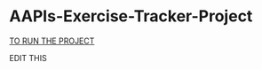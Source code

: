 # AAPIs-Exercise-Tracker-Project

[TO RUN THE PROJECT](https://github.com/franpanteli/APIs-Exercise-Tracker-Project/blob/main/launching-the-app-locally.txt)

EDIT THIS


